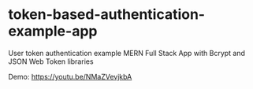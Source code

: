 # token-based-authentication-example-app
User token authentication example MERN Full Stack App with Bcrypt and JSON Web Token libraries

Demo:
https://youtu.be/NMaZVevjkbA
